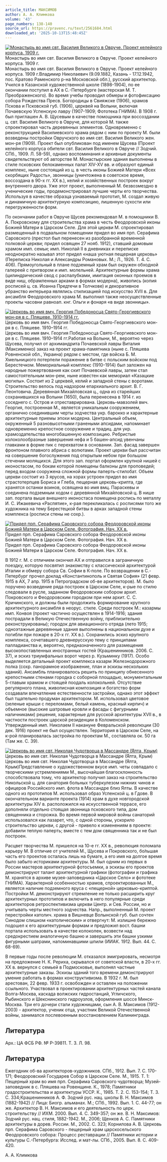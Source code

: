 ```yaml
---
article_title: МАКСИМОВ
author: А. А. Климкова
volume: '43'
page_numbers: 138-140
source_url: https://pravenc.ru/text/2561684.html
downloaded_at: '2025-10-13T15:48:45Z'
---
```


[![Монастырь во имя свт. Василия Великого в Овруче. Проект келейного корпуса. 1909 г.](https://pravenc.ru/data/2020/06/21/1236348868/i200.jpg "Кликните для увеличения картинки")](https://pravenc.ru/data/2020/06/21/1236348868/i400.jpg)Монастырь во имя свт. Василия Великого в Овруче. Проект келейного корпуса. 1909 г.  
Монастырь во имя свт. Василия Великого в Овруче. Проект келейного корпуса. 1909 г.Владимир Николаевич (9.09.1882, Казань - 17.12.1942, пос. Кратово Раменского р-на Московской обл.), русский архитектор. Учился в Казанской художественной школе (1898-1904), по ее окончании поступил в АХ в С.-Петербурге (мастерская М. Т. Преображенского). Во время учебы проводил обмеры и фотофиксацию собора Рождества Пресв. Богородицы в Свияжске (1906), храмов Пскова и Псковской губ. (1906), церквей на Волыни, включая Почаевскую Успенскую лавру (1907-1909; Фототека ГНИМА). В 1908 г. был приглашен А. В. Щусевым в качестве помощника при воссоздании ц. свт. Василия Великого в Овруче, для которой М. также спроектировал часть деревянных элементов. Одновременно с реконструкцией Василиевского храма рядом с ним по проекту М. были возведены постройки Овручского во имя свт. Василия Великого жен. мон-ря (1909). Проект был опубликован под именем Щусева (Проект келейного корпуса обители свт. Василия Великого в Овруче // Зодчий. СПб., 1909. Л. 58-59), однако воспоминания и архивные документы свидетельствуют об авторстве М. Монастырские здания выполнены в стиле псковских белокаменных палат XIV-XV вв. и образуют единый комплекс, ныне состоящий из ц. в честь иконы Божией Матери «Всех скорбящих Радость», звонницы (уничтожена в советское время, воссоздана в 90-х гг. XX в.), келий и хозяйственных построек вокруг внутреннего двора. Уже этот проект, выполненный М. безвозмездно в ученические годы, продемонстрировал лучшие черты его творчества. Используя в качестве образца узнаваемый прототип, М. создал живую и динамичную архитектурную композицию, лишенную сухости или перегруженности форм.

По окончании работ в Овруче Щусев рекомендовал М. в помощники В. А. Покровскому для строительства храма в честь Феодоровской иконы Божией Матери в Царском Селе. Для этой церкви М. спроектировал размещенный в подвальном помещении придел во имя прп. Серафима Саровского (престол был перенесен из разобранной временной полковой церкви; придел освящен 27 нояб. 1912), ставший домовым храмом имп. семьи; имп. Николай II в дневниках и переписке неоднократно называл этот придел «наша уютная пещерная церковь» (Переписка Николая и Александры Романовых. М.; Л., 1926. Т. 4. С. 406). Прямоугольный в плане подземный храм был окружен обходной галереей с притвором и имп. молельней. Архитектурные формы храма (цилиндрический свод с распалубками, имитация оконных проемов в виде ниш, обрамленных арками в формах модерна), живопись (копия росписей ц. св. Иоанна Предтечи в Толчкове) и декоративное убранство интерьера являлись стилизацией под искусство XVII в. Для ансамбля Феодоровского храма М. выполнил также неосуществленные проекты часовни равноап. кнг. Ольги и фонаря «в виде звонницы».

[![Церковь во имя вмч. Георгия Победоносца Свято-Георгиевского мон-ря в с. Пляшеве. 1910–1914 гг.](https://pravenc.ru/data/2020/06/21/1236347203/i200.jpg "Кликните для увеличения картинки")](https://pravenc.ru/data/2020/06/21/1236347203/i400.jpg)Церковь во имя вмч. Георгия Победоносца Свято-Георгиевского мон-ря в с. Пляшеве. 1910–1914 гг.  
Церковь во имя вмч. Георгия Победоносца Свято-Георгиевского мон-ря в с. Пляшеве. 1910–1914 гг.Работая на Волыни, М., вероятно через Щусева, получил от архимандрита Почаевской лавры Виталия (Максименко) заказ на проект храма-памятника (ныне с. Пляшева Ровненской обл., Украина) рядом с местом, где войска Б. М. Хмельницкого потерпели поражение в битве с польским войском под Берестечком. Мемориальный комплекс (1910-1914) был заложен на народные пожертвования как скит Почаевской лавры, затем стал самостоятельным мон-рем, ныне известен как мемориал «Казацкие могилы». Состоит из 2 церквей, келий и западной стены с воротами. Строительство велось под надзором епархиального архит. В. Г. Леонтовича. Деревянная Михайловская ц., одна из старейших сохранившихся на Волыни (1650), была перенесена в 1914 г. из соседнего с. Остров и отреставрирована. Церковь-мавзолей вмч. Георгия, построенная М., является уникальным сооружением, органично соединившим черты зодчества укр. барокко и характерные архитектурные приемы эпохи модерна. Центральный объем, окруженный 5 разновысотными гранеными апсидами, напоминает одновременно крепостное сооружение и традиц. для укр. храмоздательства многобашенную композицию. Ребристые колоколообразные завершения нефа и 5 башен-апсид увенчаны главками в форме пик с перехватом в основании. Зап. фасад завершен фронтоном плавного абриса с волютами. Проект церкви был рассчитан на совершение богослужения под открытым небом при большом стечении молящихся. Для этого зап. портал оформлен крупной нишей с иконостасом, по бокам которой помещены балконы для проповедей; перед входом сооружена сложной формы паперть-стилобат. Объем церкви состоит из 3 ярусов, на хорах устроен придел во имя страстотерпцев Бориса и Глеба, пещерная церковь-крипта, где хранятся останки воинов, освящена во имя вмц. Параскевы и соединена подземным ходом с деревянной Михайловской ц. В нише зап. портала выше внешнего иконостаса помещена роспись по металлу И. С. Ижакевича «Распятие», к-рая перекликалась с росписями того же художника на тему Берестецкой битвы в арках западной стены комплекса (росписи стены не сохр.).

[![Придел прп. Серафима Саровского собора Феодоровской иконы Божией Матери в Царском Селе. Фотография. Нач. XX в.](https://pravenc.ru/data/2020/06/21/1236348635/i200.jpg "Кликните для увеличения картинки")](https://pravenc.ru/data/2020/06/21/1236348635/i400.jpg)Придел прп. Серафима Саровского собора Феодоровской иконы Божией Матери в Царском Селе. Фотография. Нач. XX в.  
Придел прп. Серафима Саровского собора Феодоровской иконы Божией Матери в Царском Селе. Фотография. Нач. XX в.

В 1912 г. М. с отличием окончил АХ и отправился в заграничную поездку, которую посвятил знакомству с классической архитектурой Италии и обмеру собора Св. Софии в К-поле. По возвращении в С.-Петербург прочел доклад «Константинополь и Святая София» (21 февр. 1915 в АХ, 7 апр. 1915 в Петроградском об-ве архитекторов). М. было поручено возведение ряда построек в Царском Селе, к-рые по стилю следовали в русле, заданном Феодоровским собором архит. Покровского и Феодоровским городком при нем архит. С. С. Кричинского, и должны были продолжить формирование крупного архитектурного ансамбля в неорус. стиле. Среди построек М.: казармы имп. Конвоя (проект частично осуществлен в 1914-1916; здания пострадали в Великую Отечественную войну, приблизительно реконструированы); городок для авиационного отряда (лето 1915; одноэтажные деревянные здания выполнены в национальном духе и погибли при пожаре в 20-х гг. XX в.). Сохранились эскиз крупного комплекса, сочетавшего древнерусскую тему с принципами палладианства и, вероятно, предназначенного для размещения высокопоставленных иностранных гостей (Крашенинников. 2006. С. 37), и эскиз триумфальных ворот через р. Кузьминку (1917). Особо выделяется детальный проект комплекса казарм Железнодорожного полка (сохр. панорамное изображение, план и эскизы нескольких зданий). Ансамбль планировалось решить по принципу обнесенного крепостными стенами городка с соборной площадью, монументальным 5-главым храмом и стоящей поодаль колокольней. Отсутствие регулярного плана, живописная композиция и богатство форм создавали впечатление естественности застройки, однако этот эффект был тщательно продуман архитектором. М. использовал цветовое (зеленые крыши с переломами, белый камень, красный кирпич) и объемное (высокие шатровые кровли и фасады с фигурными наличниками) решения, характерные для русской архитектуры XVII в., в частности построек царской резиденции в Коломенском. Утвержденный имп. Николаем II накануне Февральской революции (30 дек. 1916) проект не был осуществлен. Территория в Царском Селе, на к-рой планировалась застройка по проектам М., составляла ок. 50 га (Там же. С. 39).

[![Церковь во имя свт. Николая Чудотворца в Массандре (Ялта, Крым)](https://pravenc.ru/data/2020/06/21/1236348513/i200.jpg "Кликните для увеличения картинки")](https://pravenc.ru/data/2020/06/21/1236348513/i400.jpg)Церковь во имя свт. Николая Чудотворца в Массандре (Ялта, Крым)  
Церковь во имя свт. Николая Чудотворца в Массандре (Ялта, Крым)Представление о художественном вкусе имп. четы совпадало с творческими устремлениями М., высочайшая благосклонность способствовала тому, что архитектор получил заказ на строительство Никольской ц. для санатория больных туберкулезом нижних чинов и офицеров Российского имп. флота в Массандре близ Ялты. В качестве одного из прототипов М. использовал образ Успенской ц. в Гдове. В окончательном варианте проекта (1914) храм в духе новгородской архитектуры XIV в. расположился на искусственной террасе, его дополняли отдельно стоящая звонница псковского типа, дом священника и сторожка. Во время первой мировой войны санаторий использовался как лазарет, что, с одной стороны, ускорило строительство церкви, с другой - привело к изменениям в проекте: добавили теплую паперть; вместе с тем дом священника так и не был построен.

Расцвет творчества М. пришелся на 10-е гг. XX в., революция поломала карьеру М. В отличие от учителей М., Щусева и Покровского, бо́льшая часть его проектов осталась лишь на бумаге, а его имя на долгое время было забыто историками архитектуры. М. был одним из первых в России мастеров архитектурной фотосъемки, а эскизы его проектов демонстрируют талант архитектурной графики (фотографии и графика М. хранятся в архиве музея-заповедника «Царское Село» и фототеке ГНИМА). Характерной особенностью храмов, спроектированных М., является наличие подземного яруса с «пещерной» церковью-криптой. Постройки М. демонстрируют стремление не только расширить круг архитектурных прототипов и включить в него популярные среди архитекторов ретроспективизма церкви Центр. и Сев. России, но и учитывать черты местного зодчества. Напр., выполненный М. проект перестройки католич. храма в Вишневце Волынской губ. был сочтен Синодом слишком «католическим» и отвергнут: М. излишне бережно подошел к его архитектурным формам и предложил вост. башни портала использовать в качестве колоколен, возвести над средокрестием аналогичную башню и завершить эти башни узкими фигурными шатрами, напоминавшими шпили (ИИАК. 1912. Вып. 44. С. 68-69).

В первые годы после революции М. отказался эмигрировать, несмотря на предложение Н. К. Рериха, скрывался от советской власти, в 20-х гг. XX в. вернулся с семьей в Подмосковье, выполнял частные архитектурные заказы. Эскизы зданий того времени демонстрируют умение работать в формах конструктивизма. В 1932 г. М. был арестован, 22 февр. 1933 г. освобожден и оставлен на положении ссыльного. Участвовал в проектировании архитектурных частей канала Волга-Москва, каскада волжских гидростанций, Угличского, Рыбинского и Шекснинского гидроузлов, оформления шоссе Минск-Москва. Три его дочери стали художницами, сын А. В. Максимов (1912-2003) - архитектор, ученик отца, участник Великой Отечественной войны, занимался послевоенным восстановлением Калининграда.

## Литература

Арх.: ЦА ФСБ РФ. № Р-39811. Т. 3. Л. 98.

## Литература

Ежегодник об-ва архитекторов-художников. СПб., 1912. Вып. 7. С. 170-171; Феодоровский Государев Собор в Царском Селе. М., 1915. Т. 1: Пещерный храм во имя прп. Серафима Саровского чудотворца; Музей-заповедник в с. Пляшева на Ровенщине. К., 1978; Памятники градостроительства и архитектуры УССР. К., 1985. Т. 2. С. 153-154; Т. 3. С. 334;Крашенинников А. Ф. Зодчий рус. нац. школы В. Н. Максимов (1882-1942) // Лица: Биогр. альманах. М.; СПб., 1992. Вып. 1. С. 44-77; он же. Архитектор В. Н. Максимов и его деятельность по церк. строительству // ИХМ. 2000. Вып. 4. С. 349-357; он же. В. Н. Максимов: Зодчий рус. нац. стиля, 1882-1942. М., 2006; Щенков А. С. Памятники архитектуры в дорев. России. М., 2002. С. 323; Корнилова А. В. Церковь прп. Серафима Саровского - пещерный храм царскосельского Феодоровского собора: Процесс реставрации // Памятники истории и культуры С.-Петербурга: Исслед. и мат-лы. СПб., 2005. Вып. 8. С. 409-420.

А. А. Климкова
